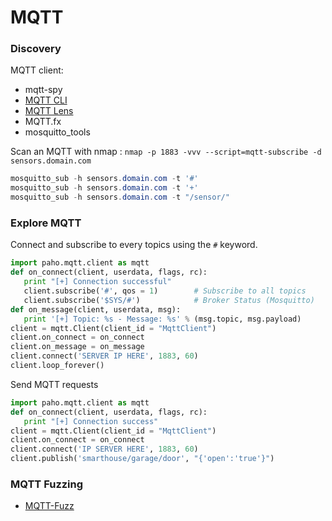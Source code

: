 # MQTT

### Discovery

MQTT client:

* mqtt-spy
* [MQTT CLI](https://asciinema.org/a/DlPmJwXbhuAURHseamGdMy4z3/embed?speed=2\&autoplay=true)
* [MQTT Lens](https://chrome.google.com/webstore/detail/mqttlens/hemojaaeigabkbcookmlgmdigohjobjm)
* MQTT.fx
* mosquitto_tools

Scan an MQTT with nmap : `nmap -p 1883 -vvv --script=mqtt-subscribe -d sensors.domain.com`

```powershell
mosquitto_sub -h sensors.domain.com -t '#'
mosquitto_sub -h sensors.domain.com -t '+'
mosquitto_sub -h sensors.domain.com -t "/sensor/"
```

### Explore MQTT

Connect and subscribe to every topics using the `#` keyword.

```python
import paho.mqtt.client as mqtt
def on_connect(client, userdata, flags, rc):
   print "[+] Connection successful"
   client.subscribe('#', qos = 1)        # Subscribe to all topics
   client.subscribe('$SYS/#')            # Broker Status (Mosquitto)
def on_message(client, userdata, msg):
   print '[+] Topic: %s - Message: %s' % (msg.topic, msg.payload)
client = mqtt.Client(client_id = "MqttClient")
client.on_connect = on_connect
client.on_message = on_message
client.connect('SERVER IP HERE', 1883, 60)
client.loop_forever()
```

Send MQTT requests

```python
import paho.mqtt.client as mqtt
def on_connect(client, userdata, flags, rc):
   print "[+] Connection success"
client = mqtt.Client(client_id = "MqttClient")
client.on_connect = on_connect
client.connect('IP SERVER HERE', 1883, 60)
client.publish('smarthouse/garage/door', "{'open':'true'}")
```

### MQTT Fuzzing 

* [MQTT-Fuzz](https://github.com/F-Secure/mqtt_fuzz)